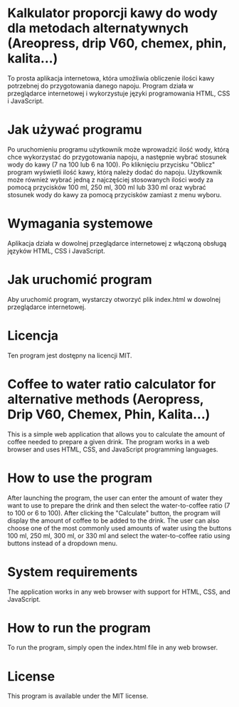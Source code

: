 # Kalkulator proporcji kawy do wody dla metodach alternatywnych (Areopress, drip V60, chemex, phin, kalita...)

To prosta aplikacja internetowa, która umożliwia obliczenie ilości kawy potrzebnej do przygotowania danego napoju. Program działa w przeglądarce internetowej i wykorzystuje języki programowania HTML, CSS i JavaScript.

# Jak używać programu

Po uruchomieniu programu użytkownik może wprowadzić ilość wody, którą chce wykorzystać do przygotowania napoju, a następnie wybrać stosunek wody do kawy (7 na 100 lub 6 na 100). Po kliknięciu przycisku "Oblicz" program wyświetli ilość kawy, którą należy dodać do napoju. Użytkownik może również wybrać jedną z najczęściej stosowanych ilości wody za pomocą przycisków 100 ml, 250 ml, 300 ml lub 330 ml oraz wybrać stosunek wody do kawy za pomocą przycisków zamiast z menu wyboru.

# Wymagania systemowe

Aplikacja działa w dowolnej przeglądarce internetowej z włączoną obsługą języków HTML, CSS i JavaScript.
# Jak uruchomić program

Aby uruchomić program, wystarczy otworzyć plik index.html w dowolnej przeglądarce internetowej.

# Licencja

Ten program jest dostępny na licencji MIT.

# Coffee to water ratio calculator for alternative methods (Aeropress, Drip V60, Chemex, Phin, Kalita...)
This is a simple web application that allows you to calculate the amount of coffee needed to prepare a given drink. The program works in a web browser and uses HTML, CSS, and JavaScript programming languages.
# How to use the program

After launching the program, the user can enter the amount of water they want to use to prepare the drink and then select the water-to-coffee ratio (7 to 100 or 6 to 100). After clicking the "Calculate" button, the program will display the amount of coffee to be added to the drink. The user can also choose one of the most commonly used amounts of water using the buttons 100 ml, 250 ml, 300 ml, or 330 ml and select the water-to-coffee ratio using buttons instead of a dropdown menu.
# System requirements

The application works in any web browser with support for HTML, CSS, and JavaScript.
# How to run the program

To run the program, simply open the index.html file in any web browser.

# License

This program is available under the MIT license.
